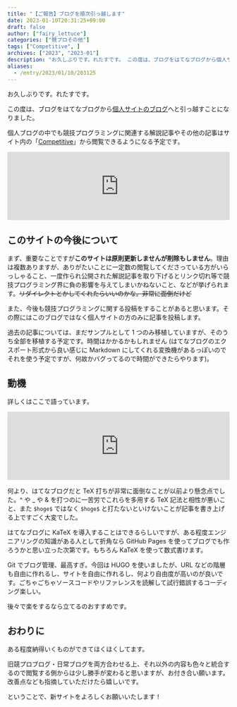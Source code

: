 ```yaml
---
title: "【ご報告】ブログを順次引っ越します"
date: 2023-01-10T20:31:25+09:00
draft: false
author: ["fairy_lettuce"]
categories: ["競プロその他"]
tags: ["Competitive", ]
archives: ["2023", "2023-01"]
description: "お久しぶりです。れたすです。 この度は、ブログをはてなブログから個人サイトのブログへと引っ越すことになりました。 個人ブログの中でも競技プログラミングに関連する解説記事やその他の記事はサイト内の「Competitive」から閲覧できるようになる予定です。 fairy-lettuc…"
aliases:
  - /entry/2023/01/10/203125
---
```


お久しぶりです。れたすです。

この度は、ブログをはてなブログから[個人サイトのブログ](https://fairy-lettuce.github.io/)へと引っ越すことになりました。

個人ブログの中でも競技プログラミングに関連する解説記事やその他の記事はサイト内の「[Competitive](https://fairy-lettuce.github.io/cp/)」から閲覧できるようになる予定です。


<div class="inner-link-wrapper">
  <iframe
    class="hatenablogcard"
    style="width:100%;height:155px;max-width:680px;"
    src="https://hatenablog-parts.com/embed?url=https://fairy-lettuce.github.io/"
    width="300" height="150" frameborder="0" scrolling="no">
  </iframe>
</div>


<!--more-->

## このサイトの今後について

まず、重要なことですが**このサイトは原則更新しませんが削除もしません**。理由は複数ありますが、ありがたいことに一定数の閲覧してくださっている方がいらっしゃること、一度作られ公開された解説記事を取り下げるとリンク切れ等で競技プログラミング界に負の影響を与えてしまいかねないこと、などが挙げられます。<s>リダイレクトとかしてくれたらいいのかな。非常に面倒だけど</s>

また、今後も競技プログラミングに関する投稿をすることがあると思います。その際にはこのブログではなく個人サイトの方のみに記事を投稿します。

過去の記事については、まだサンプルとして 1 つのみ移植していますが、そのうち全部を移植する予定です。時間はかかるかもしれません (はてなブログのエクスポート形式から良い感じに Markdown にしてくれる変換機があるっぽいのでそれを使う予定ですが、何故かバグってるので時間ができたらやります)。

## 動機

詳しくはここで語っています。


<div class="inner-link-wrapper">
  <iframe
    class="hatenablogcard"
    style="width:100%;height:155px;max-width:680px;"
    src="https://hatenablog-parts.com/embed?url=https://fairy-lettuce.github.io/diary/hugo-blog/"
    width="300" height="150" frameborder="0" scrolling="no">
  </iframe>
</div>


何より、はてなブログだと TeX 打ちが非常に面倒なことが以前より懸念点でした。\^ や \_ や \& を打つのに一苦労でこれらを多用する TeX 記法と相性が悪いこと、また `$hoge$` ではなく `$hoge$` と打たないといけないことが記事を書き上げる上ですごく大変でした。

はてなブログに KaTeX を導入することはできるらしいですが、ある程度エンジニアリングの知識がある人として折角なら GitHub Pages を使ってブログでも作ろうかと思い立った次第です。もちろん KaTeX を使って数式書けます。

Git でブログ管理、最高すぎ。今回は HUGO を使いましたが、URL などの階層も自由に作れるし、サイトを自由に作れるし、何より自由度が高いのが良いです。ごちゃごちゃソースコードやリファレンスを読解して試行錯誤するコーディング楽しい。

後々で楽をするなら立てるのおすすめです。

## おわりに

ある程度納得いくものができてほくほくしてます。

旧競プロブログ・日常ブログを両方合わせる上、それ以外の内容も色々と統合するので閲覧する側からは少し勝手が変わると思いますが、お付き合い願います。改善点なども指摘していただけたら嬉しいです。

ということで、新サイトをよろしくお願いいたします！
